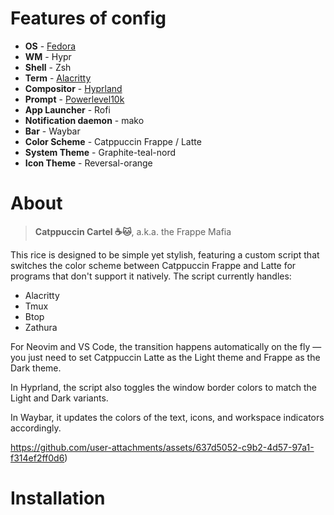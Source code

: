 # Features of config

- **OS** - [Fedora](https://fedoraproject.org/workstation/download)
- **WM** - Hypr
- **Shell** - Zsh
- **Term** - [Alacritty](https://github.com/alacritty/alacritty)
- **Compositor** - [Hyprland](https://hyprland.org/)
- **Prompt** - [Powerlevel10k](https://github.com/romkatv/powerlevel10k)
- **App Launcher** - Rofi
- **Notification daemon** - mako
- **Bar** - Waybar
- **Color Scheme** - Catppuccin Frappe / Latte
- **System Theme** - Graphite-teal-nord
- **Icon Theme** - Reversal-orange

# About

> **Catppuccin Cartel ☕🐱**, a.k.a. the Frappe Mafia 

This rice is designed to be simple yet stylish, featuring a custom script that switches the color scheme between Catppuccin Frappe and Latte for programs that don't support it natively.
The script currently handles:

- Alacritty
- Tmux
- Btop
- Zathura

For Neovim and VS Code, the transition happens automatically on the fly — you just need to set Catppuccin Latte as the Light theme and Frappe as the Dark theme.

In Hyprland, the script also toggles the window border colors to match the Light and Dark variants.

In Waybar, it updates the colors of the text, icons, and workspace indicators accordingly.

https://github.com/user-attachments/assets/637d5052-c9b2-4d57-97a1-f314ef2ff0d6)

# Installation
